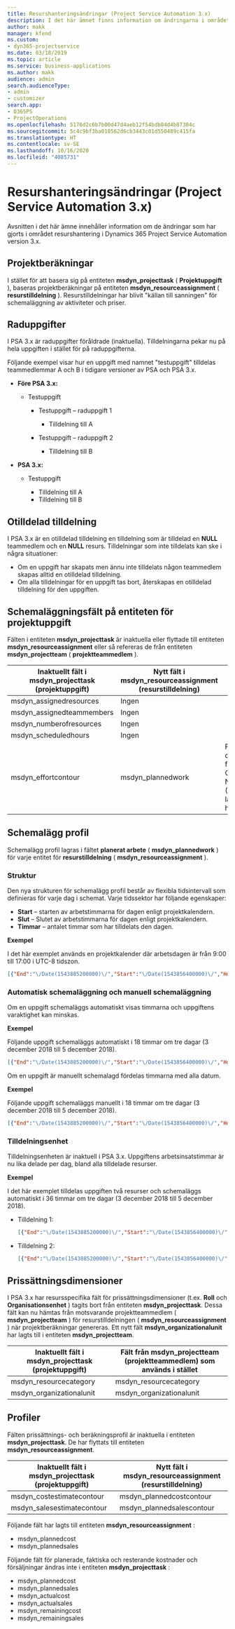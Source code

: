 ```yaml
---
title: Resurshanteringsändringar (Project Service Automation 3.x)
description: I det här ämnet finns information om ändringarna i området resurshantering.
author: makk
manager: kfend
ms.custom:
- dyn365-projectservice
ms.date: 03/18/2019
ms.topic: article
ms.service: business-applications
ms.author: makk
audience: admin
search.audienceType:
- admin
- customizer
search.app:
- D365PS
- ProjectOperations
ms.openlocfilehash: 5176d2c6b7b00d47d4aeb12f54bdb84d4b87304c
ms.sourcegitcommit: 5c4c9bf3ba018562d6cb3443c01d550489c415fa
ms.translationtype: HT
ms.contentlocale: sv-SE
ms.lasthandoff: 10/16/2020
ms.locfileid: "4085731"
---
```

# <a name="resource-management-changes-project-service-automation-3x"></a>Resurshanteringsändringar (Project Service Automation 3.x)

Avsnitten i det här ämne innehåller information om de ändringar som har gjorts i området resurshantering i Dynamics 365 Project Service Automation version 3.x.

## <a name="project-estimates"></a>Projektberäkningar

I stället för att basera sig på entiteten **msdyn\_projecttask** ( **Projektuppgift** ), baseras projektberäkningar på entiteten **msdyn\_resourceassignment** ( **resurstilldelning** ). Resurstilldelningar har blivit "källan till sanningen" för schemaläggning av aktiviteter och priser.

## <a name="line-tasks"></a>Raduppgifter

I PSA 3.x är raduppgifter föråldrade (inaktuella). Tilldelningarna pekar nu på hela uppgiften i stället för på raduppgifterna.

Följande exempel visar hur en uppgift med namnet "testuppgift" tilldelas teammedlemmar A och B i tidigare versioner av PSA och PSA 3.x.

- **Före PSA 3.x:**

    - Testuppgift

        - Testuppgift – raduppgift 1

            - Tilldelning till A

        - Testuppgift – raduppgift 2

            - Tilldelning till B

- **PSA 3.x:**

    - Testuppgift

        - Tilldelning till A
        - Tilldelning till B

## <a name="unassigned-assignment"></a>Otilldelad tilldelning

I PSA 3.x är en otilldelad tilldelning en tilldelning som är tilldelad en **NULL** teammedlem och en **NULL** resurs. Tilldelningar som inte tilldelats kan ske i några situationer:

- Om en uppgift har skapats men ännu inte tilldelats någon teammedlem skapas alltid en otilldelad tilldelning. 
- Om alla tilldelningar för en uppgift tas bort, återskapas en otilldelad tilldelning för den uppgiften.

## <a name="scheduling-fields-on-the-project-task-entity"></a>Schemaläggningsfält på entiteten för projektuppgift

Fälten i entiteten **msdyn\_projecttask** är inaktuella eller flyttade till entiteten **msdyn\_resourceassignment** eller så refereras de från entiteten **msdyn\_projectteam** ( **projektteammedlem** ).

| Inaktuellt fält i msdyn\_projecttask (projektuppgift) | Nytt fält i msdyn\_resourceassignment (resurstilldelning) | Kommentar |
|---|---|---|
| msdyn\_assignedresources | Ingen | |
| msdyn\_assignedteammembers | Ingen | |
| msdyn\_numberofresources | Ingen | |
| msdyn\_scheduledhours | Ingen | |
| msdyn\_effortcontour | msdyn\_plannedwork | Formatet på datastrukturen för JavaScript Object Notation (JSON) som lagras i fältet har ändrats. |

## <a name="schedule-contour"></a>Schemalägg profil

Schemalägg profil lagras i fältet **planerat arbete** ( **msdyn\_plannedwork** ) för varje entitet för **resurstilldelning** ( **msdyn\_resourceassignment** ).

### <a name="structure"></a>Struktur

Den nya strukturen för schemalägg profil består av flexibla tidsintervall som definieras för varje dag i schemat. Varje tidssektor har följande egenskaper:

- **Start** – starten av arbetstimmarna för dagen enligt projektkalendern.
- **Slut** – Slutet av arbetstimmarna för dagen enligt projektkalendern.
- **Timmar** – antalet timmar som har tilldelats den dagen.

**Exempel**

I det här exemplet används en projektkalender där arbetsdagen är från 9:00 till 17:00 i UTC-8 tidszon.

```json
[{"End":"\/Date(1543885200000)\/","Start":"\/Date(1543856400000)\/","Hours":8},{"End":"\/Date(1543971600000)\/","Start":"\/Date(1543942800000)\/","Hours":8},{"End":"\/Date(1544058000000)\/","Start":"\/Date(1544029200000)\/","Hours":2}]
```

### <a name="auto-scheduling-and-manual-scheduling"></a>Automatisk schemaläggning och manuell schemaläggning

Om en uppgift schemaläggs automatiskt visas timmarna och uppgiftens varaktighet kan minskas.

**Exempel**

Följande uppgift schemaläggs automatiskt i 18 timmar om tre dagar (3 december 2018 till 5 december 2018).

```json
[{"End":"\/Date(1543885200000)\/","Start":"\/Date(1543856400000)\/","Hours":8},{"End":"\/Date(1543971600000)\/","Start":"\/Date(1543942800000)\/","Hours":8},{"End":"\/Date(1544058000000)\/","Start":"\/Date(1544029200000)\/","Hours":2}]
```

Om en uppgift är manuellt schemalagd fördelas timmarna med alla datum.

**Exempel**

Följande uppgift schemaläggs manuellt i 18 timmar om tre dagar (3 december 2018 till 5 december 2018).

```json
[{"End":"\/Date(1543885200000)\/","Start":"\/Date(1543856400000)\/","Hours":6},{"End":"\/Date(1543971600000)\/","Start":"\/Date(1543942800000)\/","Hours":6},{"End":"\/Date(1544058000000)\/","Start":"\/Date(1544029200000)\/","Hours":6}]
```

### <a name="assignment-unit"></a>Tilldelningsenhet

Tilldelningsenheten är inaktuell i PSA 3.x. Uppgiftens arbetsinsatstimmar är nu lika delade per dag, bland alla tilldelade resurser.

**Exempel**

I det här exemplet tilldelas uppgiften två resurser och schemaläggs automatiskt i 36 timmar om tre dagar (3 december 2018 till 5 december 2018).

- Tilldelning 1:

    ```json
    [{"End":"\/Date(1543885200000)\/","Start":"\/Date(1543856400000)\/","Hours":8},{"End":"\/Date(1543971600000)\/","Start":"\/Date(1543942800000)\/","Hours":8},{"End":"\/Date(1544058000000)\/","Start":"\/Date(1544029200000)\/","Hours":2}]
    ```

- Tilldelning 2:

    ```json
    [{"End":"\/Date(1543885200000)\/","Start":"\/Date(1543856400000)\/","Hours":8},{"End":"\/Date(1543971600000)\/","Start":"\/Date(1543942800000)\/","Hours":8},{"End":"\/Date(1544058000000)\/","Start":"\/Date(1544029200000)\/","Hours":2}]
    ```

## <a name="pricing-dimensions"></a>Prissättningsdimensioner

I PSA 3.x har resursspecifika fält för prissättningsdimensioner (t.ex. **Roll** och **Organisationsenhet** ) tagits bort från entiteten **msdyn\_projecttask**. Dessa fält kan nu hämtas från motsvarande projektteammedlem ( **msdyn\_projectteam** ) för resurstilldelningen ( **msdyn\_resourceassignment** ) när projektberäkningar genereras. Ett nytt fält **msdyn\_organizationalunit** har lagts till i entiteten **msdyn\_projectteam**.

| Inaktuellt fält i msdyn\_projecttask (projektuppgift) | Fält från msdyn\_projectteam (projektteammedlem) som används i stället |
|---|---|
| msdyn\_resourcecategory | msdyn\_resourcecategory |
| msdyn\_organizationalunit | msdyn\_organizationalunit |

## <a name="contours"></a>Profiler

Fälten prissättnings- och beräkningsprofil är inaktuella i entiteten **msdyn\_projecttask**. De har flyttats till entiteten **msdyn\_resourceassignment**.

| Inaktuellt fält i msdyn\_projecttask (projektuppgift) | Nytt fält i msdyn\_resourceassignment (resurstilldelning) |
|---|---|
| msdyn\_costestimatecontour | msdyn\_plannedcostcontour |
| msdyn\_salesestimatecontour | msdyn\_plannedsalescontour |

Följande fält har lagts till entiteten **msdyn\_resourceassignment** :

* msdyn\_plannedcost
* msdyn\_plannedsales

Följande fält för planerade, faktiska och resterande kostnader och försäljningar ändras inte i entiteten **msdyn\_projecttask** :

* msdyn\_plannedcost
* msdyn\_plannedsales
* msdyn\_actualcost
* msdyn\_actualsales
* msdyn\_remainingcost
* msdyn\_remainingsales
